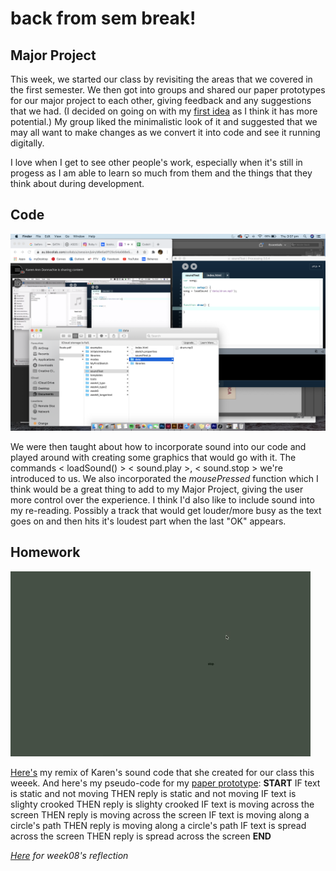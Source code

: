 # back from sem break!

## Major Project

This week, we started our class by revisiting the areas that we covered in the first semester. We then got into groups and shared our paper prototypes for our major project to each other, giving feedback and any suggestions that we had. (I decided on going on with my [first idea](https://robymanlongat.github.io/c0dewords/week06/trial1.gif) as I think it has more potential.) My group liked the minimalistic look of it and suggested that we may all want to make changes as we convert it into code and see it running digitally. 

I love when I get to see other people's work, especially when it's still in progess as I am able to learn  so much from them and the things that they think about during development. 

## Code

![](week7.jpg)

We were then taught about how to incorporate sound into our code and played around with creating some graphics that would go with it. The commands < loadSound() > < sound.play >, < sound.stop > we're introduced to us. We also incorporated the *mousePressed* function which I think would be a great thing to add to my Major Project, giving the user more control over the experience. I think I'd also like to include sound into my re-reading. Possibly a track that would get louder/more busy as the text goes on and then hits it's loudest part when the last "OK" appears.


## Homework

![](week7remix.gif)

[Here's](https://robymanlongat.github.io/c0dewords/week07/soundTestRemix) my remix of Karen's sound code that she created for our class this weeek. And here's my pseudo-code for my [paper prototype](https://github.com/robymanlongat/c0dewords/blob/master/week06/trial1.gif): **START** IF text is static and not moving   THEN reply is static and not moving IF text is slighty crooked THEN reply is slighty crooked IF text is moving across the screen THEN reply is moving across the screen IF text is moving along a circle's path THEN reply is moving along a circle's path IF text is spread across the screen THEN reply is spread across the screen **END**

*[Here](https://robymanlongat.github.io/c0dewords/week08) for week08's reflection*
